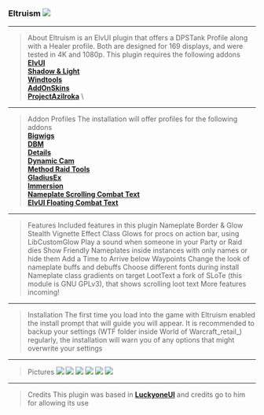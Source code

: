 ### Eltruism [![](https://img.shields.io/badge/Eltruism-Join-steelblue.svg?longCache=true?style=flat-square&logo=discord)](https://discord.gg/cXfA56gmYW)
___
> About
Eltruism is an ElvUI plugin that offers a DPSTank Profile along with a Healer profile. Both are designed for 169 displays, and were tested in 4K and 1080p. This plugin requires the following addons\
  **[ElvUI](https://www.tukui.org/download.php/ui=elvui)** \
  **[Shadow & Light](https://www.tukui.orgaddons.php?id=38)** \
  **[Windtools](https://www.curseforge.com/wow/addons/elvui-windtools)** \
  **[AddOnSkins](https://www.tukui.org/addons.php?id=3)** \
  **[ProjectAzilroka](https://www.curseforge.com/wow/addons/projectazilroka)**   \
 
___
>Addon Profiles
The installation will offer profiles for the following addons\
**[Bigwigs](https://www.curseforge.com/wow/addons/big-wigs)** \
**[DBM](https://www.curseforge.com/wow/addons/deadly-boss-mods)** \
**[Details](https://www.curseforge.com/wow/addons/details)** \
**[Dynamic Cam](https://www.curseforge.com/wow/addons/dynamiccam)** \
**[Method Raid Tools](https://www.curseforge.com/wow/addons/method-raid-tools)** \
**[GladiusEx](https://www.curseforge.com/wow/addons/gladiusex)** \
**[Immersion](https://www.curseforge.com/wow/addons/immersion)** \
**[Nameplate Scrolling Combat Text](https://www.curseforge.com/wow/addons/nameplate-scrolling-combat-text)** \
**[ElvUI Floating Combat Text](https://www.tukui.org/addons.php?id=137)** 
___
>Features
Included features in this plugin
 Nameplate Border & Glow
 Stealth Vignette Effect
 Class Glows for procs on action bar, using LibCustomGlow
 Play a sound when someone in your Party or Raid dies
 Show Friendly Nameplates inside instances with only names or hide them
 Add a Time to Arrive below Waypoints
 Change the look of nameplate buffs and debuffs
 Choose different fonts during install
 Nameplate class gradients on target
 LootText a fork of SLoTe (this module is GNU GPLv3), that shows scrolling loot text 
 More features incoming!
___
>Installation
The first time you load into the game with Eltruism enabled the install prompt that will guide you will appear. It is recommended to backup your settings (WTF folder inside World of Warcraft_retail_) regularly, the installation will warn you of any options that might overwrite your settings
___
>Pictures
[![](https://https/i.imgur.com/xEG4b4D.png)](https/i.imgur.com/xEG4b4D.png "Click to Open Image 1")
[![](https://https/i.imgur.com/5gXTAox.png)](https/i.imgur.com/5gXTAox.png "Click to Open Image 2")
[![](https://https/i.imgur.com/DQsDaYi.png)](https/i.imgur.com/DQsDaYi.png "Click to Open Image 3")
[![](https://https/i.imgur.com/NYwCfhG.png)](https/i.imgur.com/NYwCfhG.png "Click to Open Image 4")
[![](https://https/i.imgur.com/GDKdRmf.png)](https/i.imgur.com/GDKdRmf.png "Click to Open Image 5")
[![](https://https/i.imgur.com/eOt6YGU.png)](https/i.imgur.com/eOt6YGU.png "Click to Open Image 6")
___
>Credits
This plugin was based in **[LuckyoneUI](httpswww.tukui.orgaddons.php?id=154)** and credits go to him for allowing its use